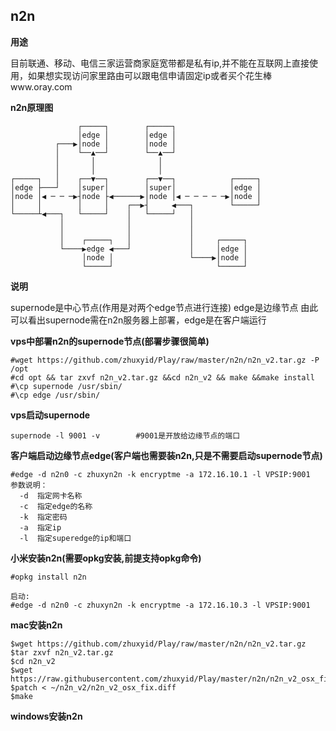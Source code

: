 ## n2n

**用途**

目前联通、移动、电信三家运营商家庭宽带都是私有ip,并不能在互联网上直接使用，如果想实现访问家里路由可以跟电信申请固定ip或者买个花生棒www.oray.com

**n2n原理图**
```
               ┌─────┐        ┌─────┐                   
               │edge │        │edge │                   
          ┌───▶│node │        │node │                   
          │    └──▲──┘        └──▲──┘                   
          │       │              │                      
          │       │              │                      
┌─────┐   │    ┌──▼──┐        ┌──▼──┐            ┌─────┐
│edge ├───┘    │super│        │super│            │edge │
│node │◀ ─ ─ ─▶┤node ├◀──────▶│node │◀ ─ ─ ─ ─ ─▶│node │
│     │        │     │    ┌──▶┤     ◀───┐        └─────┘
└─────┴◀───┐   └─────┘    │   └─────┘   │               
           │              │             │               
           │              │             │               
           │    ┌─────┐   │             │     ┌─────┐   
           └────▶edge ◀───┘             │     │edge │   
                │node │                 └────▶│node │   
                └─────┘                       └─────┘  

```


**说明**

supernode是中心节点(作用是对两个edge节点进行连接)
edge是边缘节点
由此可以看出supernode需在n2n服务器上部署，edge是在客户端运行

**vps中部署n2n的supernode节点(部署步骤很简单)**
```
#wget https://github.com/zhuxyid/Play/raw/master/n2n/n2n_v2.tar.gz -P /opt
#cd opt && tar zxvf n2n_v2.tar.gz &&cd n2n_v2 && make &&make install
#\cp supernode /usr/sbin/
#\cp edge /usr/sbin/
```

**vps启动supernode**

```
supernode -l 9001 -v        #9001是开放给边缘节点的端口
```

**客户端启动边缘节点edge(客户端也需要装n2n,只是不需要启动supernode节点)**

```
#edge -d n2n0 -c zhuxyn2n -k encryptme -a 172.16.10.1 -l VPSIP:9001
参数说明：
  -d  指定网卡名称
  -c  指定edge的名称
  -k  指定密码
  -a  指定ip
  -l  指定superedge的ip和端口
```


**小米安装n2n(需要opkg安装,前提支持opkg命令)**

```
#opkg install n2n

启动:
#edge -d n2n0 -c zhuxyn2n -k encryptme -a 172.16.10.3 -l VPSIP:9001
```

**mac安装n2n**

```
$wget https://github.com/zhuxyid/Play/raw/master/n2n/n2n_v2.tar.gz
$tar zxvf n2n_v2.tar.gz
$cd n2n_v2
$wget https://raw.githubusercontent.com/zhuxyid/Play/master/n2n/n2n_v2_osx_fix.diff
$patch < ~/n2n_v2/n2n_v2_osx_fix.diff
$make
```

**windows安装n2n**
```

```
